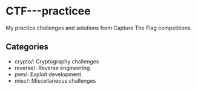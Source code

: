 # CTF---practicee

My practice challenges and solutions from Capture The Flag competitions.  
## Categories
- crypto/: Cryptography challenges
- reverse/: Reverse engineering
- pwn/: Exploit development
- misc/: Miscellaneous challenges
